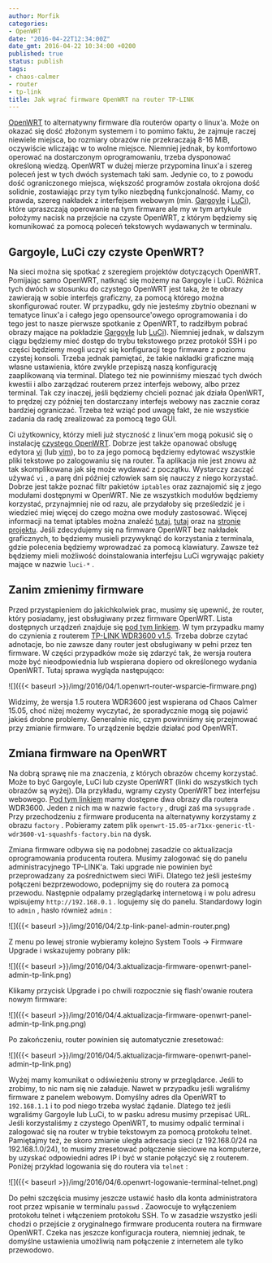 ```yaml
---
author: Morfik
categories:
- OpenWRT
date: "2016-04-22T12:34:00Z"
date_gmt: 2016-04-22 10:34:00 +0200
published: true
status: publish
tags:
- chaos-calmer
- router
- tp-link
title: Jak wgrać firmware OpenWRT na router TP-LINK
---
```


[OpenWRT](https://openwrt.org/) to alternatywny firmware dla routerów oparty o linux'a. Może on
okazać się dość złożonym systemem i to pomimo faktu, że zajmuje raczej niewiele miejsca, bo rozmiary
obrazów nie przekraczają 8-16 MiB, oczywiście wliczając w to wolne miejsce. Niemniej jednak, by
komfortowo operować na dostarczonym oprogramowaniu, trzeba dysponować określoną wiedzą. OpenWRT w
dużej mierze przypomina linux'a i szereg poleceń jest w tych dwóch systemach taki sam. Jedynie co,
to z powodu dość ograniczonego miejsca, większość programów została okrojona dość solidnie,
zostawiając przy tym tylko niezbędną funkcjonalność. Mamy, co prawda, szereg nakładek z interfejsem
webowym (min. [Gargoyle](https://www.gargoyle-router.com/) i
[LuCi](https://github.com/openwrt/luci/wiki)), które upraszczają operowanie na tym firmware ale my w
tym artykule położymy nacisk na przejście na czyste OpenWRT, z którym będziemy się komunikować za
pomocą poleceń tekstowych wydawanych w terminalu.

<!--more-->
## Gargoyle, LuCi czy czyste OpenWRT?

Na sieci można się spotkać z szeregiem projektów dotyczących OpenWRT. Pomijając samo OpenWRT,
natknąć się możemy na Gargoyle i LuCi. Różnica tych dwóch w stosunku do czystego OpenWRT jest
taka, że te obrazy zawierają w sobie interfejs graficzny, za pomocą którego można skonfigurować
router. W przypadku, gdy nie jesteśmy zbytnio obeznani w tematyce linux'a i całego jego
opensource'owego oprogramowania i do tego jest to nasze pierwsze spotkanie z OpenWRT, to radziłbym
pobrać obrazy mające na pokładzie [Gargoyle](http://eko.one.pl/?p=openwrt-gargoylepl) lub
[LuCi](http://eko.one.pl/?p=openwrt-luci)). Niemniej jednak, w dalszym ciągu będziemy mieć dostęp do
trybu tekstowego przez protokół SSH i po części będziemy mogli uczyć się konfiguracji tego firmware
z poziomu czystej konsoli. Trzeba jednak pamiętać, że takie nakładki graficzne mają własne
ustawienia, które zwykle przepiszą naszą konfigurację zaaplikowaną via terminal. Dlatego też nie
powinniśmy mieszać tych dwóch kwestii i albo zarządzać routerem przez interfejs webowy, albo przez
terminal. Tak czy inaczej, jeśli będziemy chcieli poznać jak działa OpenWRT, to prędzej czy później
ten dostarczany interfejs webowy nas zacznie coraz bardziej ograniczać. Trzeba też wziąć pod uwagę
fakt, że nie wszystkie zadania da radę zrealizować za pomocą tego GUI.

Ci użytkownicy, którzy mieli już styczność z linux'em mogą pokusić się o instalację [czystego
OpenWRT](http://eko.one.pl/?p=openwrt-chaos-calmer). Dobrze jest także opanować obsługę edytora
[vi](https://pl.wikipedia.org/wiki/Vi_%28program%29) (lub [vim](https://pl.wikipedia.org/wiki/Vim)),
bo to za jego pomocą będziemy edytować wszystkie pliki tekstowe po zalogowaniu się na router. Ta
aplikacja nie jest znowu aż tak skomplikowana jak się może wydawać z początku. Wystarczy zacząć
używać `vi` , a parę dni później człowiek sam się nauczy z niego korzystać. Dobrze jest także
poznać filtr pakietów `iptables` oraz zaznajomić się z jego modułami dostępnymi w OpenWRT. Nie ze
wszystkich modułów będziemy korzystać, przynajmniej nie od razu, ale przydałoby się prześledzić je i
wiedzieć miej więcej do czego można owe moduły zastosować. Więcej informacji na temat iptables można
znaleźć [tutaj](https://www.frozentux.net/iptables-tutorial/iptables-tutorial.html),
[tutaj](https://pl.wikibooks.org/wiki/Sieci_w_Linuksie/Netfilter/iptables) oraz na [stronie
projektu](http://www.netfilter.org/). Jeśli zdecydujemy się na firmware OpenWRT bez nakładek
graficznych, to będziemy musieli przywyknąć do korzystania z terminala, gdzie polecenia będziemy
wprowadzać za pomocą klawiatury. Zawsze też będziemy mieli możliwość doinstalowania interfejsu LuCi
wgrywając pakiety mające w nazwie `luci-*` .

## Zanim zmienimy firmware

Przed przystąpieniem do jakichkolwiek prac, musimy się upewnić, że router, który posiadamy, jest
obsługiwany przez firmware OpenWRT. Lista dostępnych urządzeń znajduje się [pod tym
linkiem](https://wiki.openwrt.org/toh/start). W tym przypadku mamy do czynienia z routerem [TP-LINK
WDR3600 v1.5](http://www.tp-link.com.pl/products/details/TL-WDR3600.html). Trzeba dobrze czytać
adnotacje, bo nie zawsze dany router jest obsługiwany w pełni przez ten firmware. W części
przypadków może się zdarzyć tak, że wersja routera może być nieodpowiednia lub wspierana dopiero od
określonego wydania OpenWRT. Tutaj sprawa wygląda następująco:

![]({{< baseurl >}}/img/2016/04/1.openwrt-router-wsparcie-firmware.png)

Widzimy, że wersja 1.5 routera WDR3600 jest wspierana od Chaos Calmer 15.05, choć niżej możemy
wyczytać, że sporadycznie mogą się pojawić jakieś drobne problemy. Generalnie nic, czym powinniśmy
się przejmować przy zmianie firmware. To urządzenie będzie działać pod OpenWRT.

## Zmiana firmware na OpenWRT

Na dobrą sprawę nie ma znaczenia, z których obrazów chcemy korzystać. Może to być Gargoyle, LuCi lub
czyste OpenWRT (linki do wszystkich tych obrazów są wyżej). Dla przykładu, wgramy czysty OpenWRT bez
interfejsu webowego. [Pod tym linkiem](http://dl.eko.one.pl/chaos_calmer/ar71xx/) mamy dostępne dwa
obrazy dla routera WDR3600. Jeden z nich ma w nazwie `factory` , drugi zaś ma `sysupgrade` . Przy
przechodzeniu z firmware producenta na alternatywny korzystamy z obrazu `factory` . Pobieramy zatem
plik `openwrt-15.05-ar71xx-generic-tl-wdr3600-v1-squashfs-factory.bin` na dysk.

Zmiana firmware odbywa się na podobnej zasadzie co aktualizacja oprogramowania producenta routera.
Musimy zalogować się do panelu administracyjnego TP-LINK'a. Taki upgrade nie powinien być
przeprowadzany za pośrednictwem sieci WiFi. Dlatego też jeśli jesteśmy połączeni bezprzewodowo,
podepnijmy się do routera za pomocą przewodu. Następnie odpalamy przeglądarkę internetową i w polu
adresu wpisujemy `http://192.168.0.1` . logujemy się do panelu. Standardowy login to `admin` , hasło
również `admin` :

![]({{< baseurl >}}/img/2016/04/2.tp-link-panel-admin-router.png)

Z menu po lewej stronie wybieramy kolejno System Tools -\> Firmware Upgrade i wskazujemy pobrany
plik:

![]({{< baseurl >}}/img/2016/04/3.aktualizacja-firmware-openwrt-panel-admin-tp-link.png)

Klikamy przycisk Upgrade i po chwili rozpocznie się flash'owanie routera nowym
firmware:

![]({{< baseurl >}}/img/2016/04/4.aktualizacja-firmware-openwrt-panel-admin-tp-link.png.png)

Po zakończeniu, router powinien się automatycznie
zresetować:

![]({{< baseurl >}}/img/2016/04/5.aktualizacja-firmware-openwrt-panel-admin-tp-link.png)

Wyżej mamy komunikat o odświeżeniu strony w przeglądarce. Jeśli to zrobimy, to nic nam się nie
załaduje. Nawet w przypadku jeśli wgraliśmy firmware z panelem webowym. Domyślny adres dla OpenWRT
to `192.168.1.1` i to pod niego trzeba wysłać żądanie. Dlatego też jeśli wgraliśmy Gargoyle lub
LuCi, to w pasku adresu musimy przepisać URL. Jeśli korzystaliśmy z czystego OpenWRT, to musimy
odpalić terminal i zalogować się na router w trybie tekstowym za pomocą protokołu telnet. Pamiętajmy
też, że skoro zmianie uległa adresacja sieci (z 192.168.0/24 na 192.168.1.0/24), to musimy
zresetować połączenie sieciowe na komputerze, by uzyskać odpowiedni adres IP i być w stanie
połączyć się z routerem. Poniżej przykład logowania się do routera via `telnet` :

![]({{< baseurl >}}/img/2016/04/6.openwrt-logowanie-terminal-telnet.png)

Do pełni szczęścia musimy jeszcze ustawić hasło dla konta administratora root przez wpisanie w
terminalu `passwd` . Zaowocuje to wyłączeniem protokołu telnet i włączeniem protokołu SSH. To w
zasadzie wszystko jeśli chodzi o przejście z oryginalnego firmware producenta routera na firmware
OpenWRT. Czeka nas jeszcze konfiguracja routera, niemniej jednak, te domyślne ustawienia umożliwią
nam połączenie z internetem ale tylko przewodowo.
